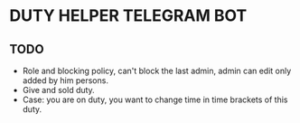 # DUTY HELPER TELEGRAM BOT
## TODO
* Role and blocking policy, can't block the last admin, admin can edit only added by him persons.
* Give and sold duty.
* Case: you are on duty, you want to change time in time brackets of this duty.